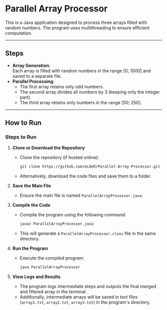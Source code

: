# Parallel Array Processor

This is a Java application designed to process three arrays filled with random numbers. The program uses multithreading to ensure efficient computation.

---

## Steps

- **Array Generation**:  
  Each array is filled with random numbers in the range [0; 1000] and saved to a separate file.  
- **Parallel Processing**:  
  - The first array retains only odd numbers.  
  - The second array divides all numbers by 3 (keeping only the integer part).  
  - The third array retains only numbers in the range [50; 250].  


---

## How to Run

### Steps to Run

1. **Clone or Download the Repository**  
   - Clone the repository (if hosted online):  
     ```bash
     git clone https://github.com/eLQeR/Parallel-Array-Processor.git
     ```  
   - Alternatively, download the code files and save them to a folder.

2. **Save the Main File**  
   - Ensure the main file is named `ParallelArrayProcessor.java`.

3. **Compile the Code**  
   - Compile the program using the following command:  
     ```bash
     javac ParallelArrayProcessor.java
     ```  
   - This will generate a `ParallelArrayProcessor.class` file in the same directory.

4. **Run the Program**  
   - Execute the compiled program:  
     ```bash
     java ParallelArrayProcessor
     ```  

5. **View Logs and Results**  
   - The program logs intermediate steps and outputs the final merged and filtered array in the terminal.  
   - Additionally, intermediate arrays will be saved in text files (`array1.txt`, `array2.txt`, `array3.txt`) in the program's directory.  
